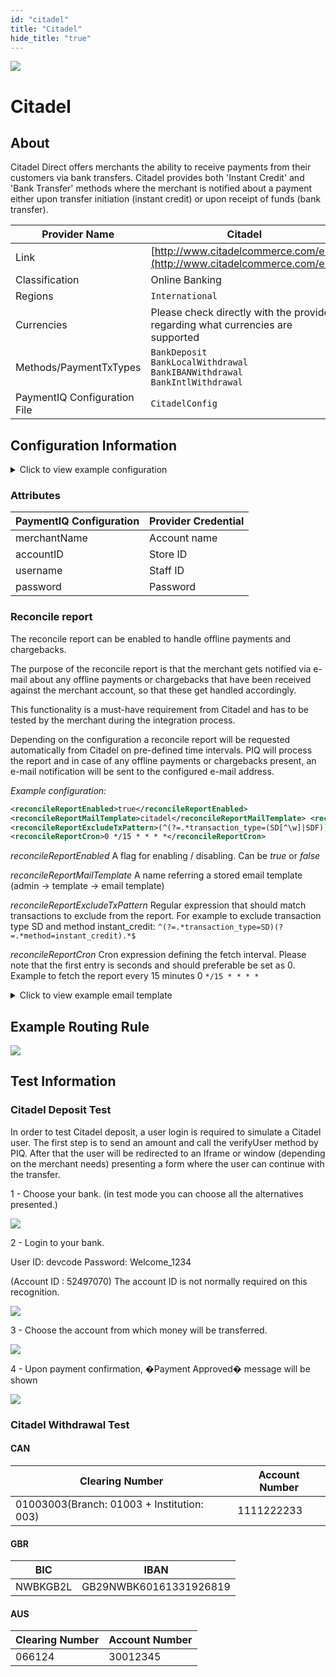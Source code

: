 ```yaml
--- 
id: "citadel" 
title: "Citadel"
hide_title: "true"
---
```

 
![](/img/providers/logos/citadel.png)

# Citadel

## About
Citadel Direct offers merchants the ability to receive payments from their customers via bank transfers. Citadel provides both 'Instant Credit' and 'Bank Transfer' methods where the merchant is notified about a payment either upon transfer initiation (instant credit) or upon receipt of funds (bank transfer).

| Provider Name                | Citadel                                                                                      |
|------------------------------|----------------------------------------------------------------------------------------------|
| Link                         | [http://www.citadelcommerce.com/en/](http://www.citadelcommerce.com/en/)                     |
| Classification               | Online Banking                                                                               |
| Regions                      | `International`                                                                              |
| Currencies                   | Please check directly with the provider regarding what currencies are supported              |
| Methods/PaymentTxTypes       | `BankDeposit`<br/> `BankLocalWithdrawal`<br/> `BankIBANWithdrawal`<br/> `BankIntlWithdrawal` |
| PaymentIQ Configuration File | `CitadelConfig`                                                                              |

## Configuration Information

<details>
<summary>Click to view example configuration</summary>
<br/>

```xml
<com.devcode.paymentiq.integration.citadel.CitadelConfig>
  <enabled>true</enabled>
    <height>600</height>
  <width>600</width>
  <accounts>
    <entry>
     <string>default</string>
     <account>
       <merchantName>???</merchantName> <!-- Account name-->
       <accountID>???</accountID>  <!-- Store ID -->
       <username>???</username>  <!-- Staff ID    -->
       <password>???</password>  <!-- Password-->
       <successUrl>${successUrl}</successUrl>
       <failureUrl>${failureUrl}</failureUrl>
     </account>
    </entry>
  </accounts>
   <reconcileReportEnabled>false</reconcileReportEnabled>
 <reconcileReportMailTemplate>citadel-recon-report</reconcileReportMailTemplate>
 <reconcileReportEmailRecipients>???</reconcileReportEmailRecipients>
 <reconcileReportExcludeTxPattern>(^(?=.*transaction_type=(SD[^\w]|SDF))(?=.*method=instant_credit).*$)|(^.*transaction_type=(?!SDR|SWR|SD[^\w]).*$)</reconcileReportExcludeTxPattern>
 <reconcileReportCron>0 */5 * * * *</reconcileReportCron>
 <bankMappings>
    <!--CAN BANKS -->
    <bankMapping><branchCode>25039</branchCode><countryCode>CAN</countryCode><clearingNumber>\\d{5}001</clearingNumber><swift>BOFMCAM2XXX</swift><bankName>Bank of Montreal</bankName></bankMapping>
    <bankMapping><branchCode>00109</branchCode><countryCode>CAN</countryCode><clearingNumber>\\d{5}002</clearingNumber><swift>NOSCCATTXXX</swift><bankName>Bank of Nova Scotia</bankName></bankMapping>
    <bankMapping><branchCode>01003</branchCode><countryCode>CAN</countryCode><clearingNumber>\\d{5}003</clearingNumber><swift>ROYCCAT2XXX</swift><bankName>Royal Bank of Canada</bankName></bankMapping>
    <bankMapping><branchCode>80299</branchCode><countryCode>CAN</countryCode><clearingNumber>\\d{5}004</clearingNumber><swift>TDOMCATTXXX</swift><bankName>Toronto-Dominion Bank</bankName></bankMapping>
    <bankMapping><branchCode>01729</branchCode><countryCode>CAN</countryCode><clearingNumber>\\d{5}010</clearingNumber><swift>CIBCCATTXXX</swift><bankName>Canadian Imperial Bank of Commerce</bankName></bankMapping>
    <bankMapping><branchCode>10009</branchCode><countryCode>CAN</countryCode><clearingNumber>\\d{5}016</clearingNumber><swift>HKBCCATTXXX</swift><bankName>HSBC Bank Canada</bankName></bankMapping>
    <bankMapping><branchCode>03039</branchCode><countryCode>CAN</countryCode><clearingNumber>\\d{5}030</clearingNumber><swift>CWBKCA61XXX</swift><bankName>Canadian Western Bank</bankName></bankMapping>
    <bankMapping><branchCode>02781</branchCode><countryCode>CAN</countryCode><clearingNumber>\\d{5}039</clearingNumber><swift>BLCMCAMMXXX</swift><bankName>Laurentian Bank of Canada</bankName></bankMapping>
    <bankMapping><branchCode>16001</branchCode><countryCode>CAN</countryCode><clearingNumber>\\d{5}621</clearingNumber><swift>NRTHUS33XXX</swift><bankName>Peoples Trust Company</bankName></bankMapping>
    <bankMapping><branchCode>17560</branchCode><countryCode>CAN</countryCode><clearingNumber>\\d{5}309</clearingNumber><swift>CTZNCA8VXXX</swift><bankName>Citizens bank of Canada</bankName></bankMapping>
    <bankMapping><branchCode>00109</branchCode><countryCode>CAN</countryCode><clearingNumber>\\d{5}809</clearingNumber><swift>CUCXCATTXXX</swift><bankName>Central Union bank</bankName></bankMapping>
    <bankMapping><branchCode>00109</branchCode><countryCode>CAN</countryCode><clearingNumber>\\d{5}839</clearingNumber><swift>CUCXCATTVAN</swift><bankName>Tignish Credit Union bank</bankName></bankMapping>
    <bankMapping><branchCode>00109</branchCode><countryCode>CAN</countryCode><clearingNumber>\\d{5}889</clearingNumber><swift>CUCXCATTREG</swift><bankName>Affinity Credit Union bank</bankName></bankMapping>
    <bankMapping><branchCode>00109</branchCode><countryCode>CAN</countryCode><clearingNumber>\\d{5}815</clearingNumber><swift>CCDQCAMMXXX</swift><bankName>FEDERATION DES CAISSES DESJ. QUEBEC</bankName></bankMapping>
    <bankMapping><branchCode>07639</branchCode><countryCode>CAN</countryCode><clearingNumber>\\d{5}219</clearingNumber><swift>ATBRCA6EXXX</swift><bankName>Alberta Treasury Branches</bankName></bankMapping>
    <bankMapping><branchCode>05591</branchCode><countryCode>CAN</countryCode><clearingNumber>\\d{5}006</clearingNumber><swift>BNDCCAMMINT</swift><bankName>Banque Nationale</bankName></bankMapping>
    
    <!-- Australia -->
    <bankMapping><countryCode>AUS</countryCode><clearingNumber>03.*|73.*</clearingNumber><swift>WPACAU2SXXX</swift><bankName>Westpac Banking Corporation</bankName></bankMapping>
    <bankMapping><countryCode>AUS</countryCode><clearingNumber>06.*|76.*</clearingNumber><swift>CTBAAU2SXXX</swift><bankName>Commonwealth Bank of Australia</bankName></bankMapping>
    <bankMapping><countryCode>AUS</countryCode><clearingNumber>08.*|78.*</clearingNumber><swift>NATAAU3303M</swift><bankName>National Australia Bank</bankName></bankMapping>
    <bankMapping><countryCode>AUS</countryCode><clearingNumber>10.*</clearingNumber><swift>SGBLAU2SXXX</swift><bankName>BankSA</bankName></bankMapping>
    <bankMapping><countryCode>AUS</countryCode><clearingNumber>11.*</clearingNumber><swift>SGBLAU2SXXX</swift><bankName>St George Bank</bankName></bankMapping>
    <bankMapping><countryCode>AUS</countryCode><clearingNumber>12.*</clearingNumber><swift>QBANAU4BXXX</swift><bankName>Bank of Queensland;</bankName></bankMapping>
    <bankMapping><countryCode>AUS</countryCode><clearingNumber>33.*</clearingNumber><swift>SGBLAU2SXXX</swift><bankName>St George Bank</bankName></bankMapping>
    <bankMapping><countryCode>AUS</countryCode><clearingNumber>19.*</clearingNumber><swift>SGBLAU2SXXX</swift><bankName>Bank of Melbourne (2011), previously Advance Bank</bankName></bankMapping>
    <bankMapping><countryCode>AUS</countryCode><clearingNumber>24.*</clearingNumber><swift>CITIAU2XXXX</swift><bankName>Citibank</bankName></bankMapping>
    <bankMapping><countryCode>AUS</countryCode><clearingNumber>30.*</clearingNumber><swift>BKWAAU6PXXX</swift><bankName>BankWest</bankName></bankMapping>
    <bankMapping><countryCode>AUS</countryCode><clearingNumber>48.*</clearingNumber><swift>METWAU4BXXX</swift><bankName>Suncorp Bank</bankName></bankMapping>
    <bankMapping><countryCode>AUS</countryCode><clearingNumber>1.*</clearingNumber><swift>ANZBAU3MXXX</swift><bankName>Australia and New Zealand Banking Group Limited</bankName></bankMapping>
    <bankMapping><countryCode>AUS</countryCode><clearingNumber>633.*</clearingNumber><swift>BENDAU3BXXX</swift><bankName>Bendigo Bank</bankName></bankMapping>
    <bankMapping><countryCode>AUS</countryCode><clearingNumber>650.*</clearingNumber><swift>ASLLAU2C</swift><bankName>Newcastle Permanent Building Society</bankName></bankMapping>
    <bankMapping><countryCode>AUS</countryCode><clearingNumber>014664.*</clearingNumber><swift>ANZBAU3MXXX</swift><bankName>ANZ Bank in Mount Isa</bankName></bankMapping>
    <bankMapping><countryCode>AUS</countryCode><clearingNumber>015595.*</clearingNumber><swift>ANZBAU3MXXX</swift><bankName>ANZ Bank in Keith</bankName></bankMapping>
    <bankMapping><countryCode>AUS</countryCode><clearingNumber>923.*|936.*</clearingNumber><swift>INGBAU2SXXX</swift><bankName>ING Bank</bankName></bankMapping>
    <bankMapping><countryCode>AUS</countryCode><clearingNumber>939.*</clearingNumber><swift>AMPBAU2SXXX</swift><bankName>AMP</bankName></bankMapping>
    <bankMapping><countryCode>AUS</countryCode><clearingNumber>012.*</clearingNumber><swift>ANZBAU2SXXX</swift><bankName>ANZ Bank;</bankName></bankMapping>
    <bankMapping><countryCode>AUS</countryCode><clearingNumber>013.*|014.*|015.*|016.*|017.*</clearingNumber><swift>ANZBAU3MXXX</swift><bankName>ANZ</bankName></bankMapping>
    <bankMapping><countryCode>AUS</countryCode><clearingNumber>80.*|81.*</clearingNumber><swift>CUSCAU2SXXX</swift><bankName>Cuscal</bankName></bankMapping>
    <bankMapping><countryCode>AUS</countryCode><clearingNumber>610.*</clearingNumber><swift>BENDAU3B</swift><bankName>Adelaide Bank</bankName></bankMapping>
    <bankMapping><countryCode>AUS</countryCode><clearingNumber>183.*</clearingNumber><swift>MACQAU2SXXX</swift><bankName>Macquarie Bank</bankName></bankMapping>
    <bankMapping><countryCode>AUS</countryCode><clearingNumber>637.*</clearingNumber><swift>ASLLAU2CGBS</swift><bankName>The Greater Building Society Bank</bankName></bankMapping>
    <bankMapping><countryCode>AUS</countryCode><clearingNumber>638.*</clearingNumber><swift>HBSLAU4T</swift><bankName>Heritage Bank Limited</bankName></bankMapping>
    <bankMapping><countryCode>AUS</countryCode><clearingNumber>640.*</clearingNumber><swift>ASLLAU2C</swift><bankName>Hume Bank</bankName></bankMapping>
    <bankMapping><countryCode>AUS</countryCode><clearingNumber>641.*</clearingNumber><swift>ASLLAU2C</swift><bankName>IMB Bank</bankName></bankMapping>
    <bankMapping><countryCode>AUS</countryCode><clearingNumber>944.*</clearingNumber><swift>MEQBAU3M</swift><bankName>ME Bank</bankName></bankMapping>
    
    <!-- New Zealand -->
    <bankMapping><countryCode>NZL</countryCode><clearingNumber>060.*|01.*</clearingNumber><swift>ANZBNZ22XXX</swift><bankName>ANZ</bankName>ANZ</bankMapping>
    <bankMapping><countryCode>NZL</countryCode><clearingNumber>06.*|76.*</clearingNumber><swift>CTBAAU2SXXX</swift><bankName>Commonwealth Bank of Australia</bankName></bankMapping>
    <bankMapping><countryCode>NZL</countryCode><clearingNumber>03.*|09.*|23.*</clearingNumber><swift>WPACNZ2W</swift><bankName>Westpac New Zealand</bankName></bankMapping>
    <bankMapping><countryCode>NZL</countryCode><clearingNumber>12.*|14.*</clearingNumber><swift>ASBBNZ2AXXX</swift><bankName>ASB Bank</bankName></bankMapping>
    <bankMapping><countryCode>NZL</countryCode><clearingNumber>02.*|08.*</clearingNumber><swift>BKNZNZXXX</swift><bankName>Bank Of New Zealand</bankName></bankMapping>
    <bankMapping><countryCode>NZL</countryCode><clearingNumber>02.*|08.*</clearingNumber><swift>RBNZNZXXX</swift><bankName>Reserve Bank Of New Zealand</bankName></bankMapping>
    <bankMapping><countryCode>NZL</countryCode><clearingNumber>31.*</clearingNumber><swift>CITINZ2XXXX</swift><bankName>Citibank Auckland</bankName></bankMapping>
    <bankMapping><countryCode>NZL</countryCode><clearingNumber>31.*</clearingNumber><swift>CITINZ2102W</swift><bankName>Citibank Wellington</bankName></bankMapping>
    <bankMapping><countryCode>NZL</countryCode><clearingNumber>38.*</clearingNumber><swift>KIWINZ22XXX</swift><bankName>Kiwibank Limited</bankName></bankMapping>
    <bankMapping><countryCode>NZL</countryCode><clearingNumber>15.*</clearingNumber><swift>TSBANZ22XXX</swift><bankName>TSB Bank Limited</bankName></bankMapping>

</bankMappings>
  
</com.devcode.paymentiq.integration.citadel.CitadelConfig>
```

</details>

### Attributes

| PaymentIQ Configuration | Provider Credential |
|-------------------------|---------------------|
| merchantName            | Account name        |
| accountID               | Store ID            |
| username                | Staff ID            |
| password                | Password            |

### Reconcile report
The reconcile report can be enabled to handle offline payments and chargebacks.

The purpose of the reconcile report is that the merchant gets notified via e-mail about any offline payments or chargebacks that have been received against the merchant account, so that these get handled accordingly.

This functionality is a must-have requirement from Citadel and has to be tested by the merchant during the integration process.

Depending on the configuration a reconcile report will be requested automatically from Citadel on pre-defined time intervals. PIQ will process the report and in case of any offline payments or chargebacks present, an e-mail notification will be sent to the configured e-mail address.

*Example configuration:*

```xml
<reconcileReportEnabled>true</reconcileReportEnabled>
<reconcileReportMailTemplate>citadel</reconcileReportMailTemplate> <reconcileReportEmailRecipients>someone@example.com</reconcileReportEmailRecipients>
<reconcileReportExcludeTxPattern>(^(?=.*transaction_type=(SD[^\w]|SDF))(?=.*method=instant_credit).*$)|(^.*transaction_type=(?!SDR|SD[^\w]).*$)</reconcileReportExcludeTxPattern>
<reconcileReportCron>0 */15 * * * *</reconcileReportCron>
```

*reconcileReportEnabled* A flag for enabling / disabling. Can be *true* or *false*

*reconcileReportMailTemplate* A name referring a stored email template (admin -> template -> email template)

*reconcileReportExcludeTxPattern* Regular expression that should match transactions to exclude from the report. For example to exclude transaction type SD and method instant_credit:
```^(?=.*transaction_type=SD)(?=.*method=instant_credit).*$```

*reconcileReportCron* Cron expression defining the fetch interval.  Please note that the first entry is seconds and should preferable be set as 0.  
Example to fetch the report every 15 minutes 0 ```*/15 * * * *```

<details>
<summary>Click to view example email template</summary>
<br/>

```html
<html>
  <body>

    <h3>Citadel Reconcile Report</h3>
    <div>
      <p>
        Dear Merchant,
        <br/><br/>
        The list below provides information about the offline payments (Store deposit) and chargebacks (Revoke store deposit) registered against your merchant account with Citadel since the last execution of the reconciliation job.
        These need to be handled manually on your end. PIQ will not take any automated action.
      </p>
      <br/>
      How to read the file:
      <br/>
      <br/>
      <b>Transaction type:</b>
      <br/>
      <ul>
        <li>SD - Store Deposit. Bank Transfer and Instant Credit payments made by a consumer to the merchant.</li>
        <li>SDR - Revoked Store Deposit. Charge-back against a previously reported �SD� transaction. Reverses a previously recorded �SD� transaction.</li>
        <li>SWR - Returned Store Withdraw. Return of consumer payout. Presumably the payout was undeliverable.</li>
      </ul>
      <p>
        <b>Merchant reference</b> - the value of the Tx-ref-id attribute available in the PIQ backoffice. Note that in case of revokes this will point to the deposit that has been revoked. In case of a Store deposit, this should be used as a reference for finding the user account that made an offline deposit.
      </p>

      If any questions or concers occur, feel free to contact your account manager or technicalsupport@bambora.com

    </div>

    <table>
      <tr>
        <th>Merchant Store Id</th>
        <th>Internal Reference</th>
        <th>Merchant Reference</th>
        <th>Transaction Date</th>
        <th>Transaction Type</th>
        <th>Transaction Subtype</th>
        <th>Method</th>
        <th>Amount</th>
        <th>Currency</th>
        <th>Original Internal Reference</th>
        <th>Country</th>
        <th>Group Id</th>
        <th>Entry Type</th>
      </tr>
      ${foreach transactions tx}
        <tr>
          <td>${tx.merchant_store_id}</td>
          <td>${tx.internal_reference}</td>
          <td>${tx.merchant_reference}</td>
          <td>${tx.transaction_date}</td>
          <td>${tx.transaction_type}</td>
          <td>${tx.transaction_subtype}</td>
          <td>${tx.method}</td>
          <td>${tx.amount}</td>
          <td>${tx.currency_code}</td>
          <td>${tx.original_internal_reference}</td>
          <td>${tx.country}</td>
          <td>${tx.group_id}</td>
          <td>${tx.entry_type}</td>
        </tr>
      ${end}
    </table>

  </body>
</html>
```

</details>


## Example Routing Rule
![](/img/providers/routing/citadel.png)
## Test Information

### Citadel Deposit Test

In order to test Citadel deposit, a user login is required to simulate a Citadel user. The first step is to send an amount and call the verifyUser method by PIQ. After that the user will be redirected to an Iframe or window (depending on the merchant needs) presenting a form where the user can continue with the transfer.

1 - Choose your bank. (in test mode you can choose all the alternatives presented.)

![](/img/providers/citadel01.png)

2 - Login to your bank.

User ID: devcode
Password: Welcome_1234

(Account ID : 52497070)
The account ID is not normally required on this recognition.

![](/img/providers/citadel02.png)

3 - Choose the account from which money will be transferred.

![](/img/providers/citadel03.png)

4 - Upon payment confirmation, �Payment Approved� message will be shown

![](/img/providers/citadel04.png)

###	Citadel Withdrawal Test

#### CAN

| Clearing   Number                            | Account Number |
|----------------------------------------------|----------------|
| 01003003(Branch:   01003 + Institution: 003) | 1111222233     |

#### GBR

| BIC      | IBAN                   |
|----------|------------------------|
| NWBKGB2L | GB29NWBK60161331926819 |

#### AUS

| Clearing   Number | Account Number |
|-------------------|----------------|
| 066124            | 30012345       |
